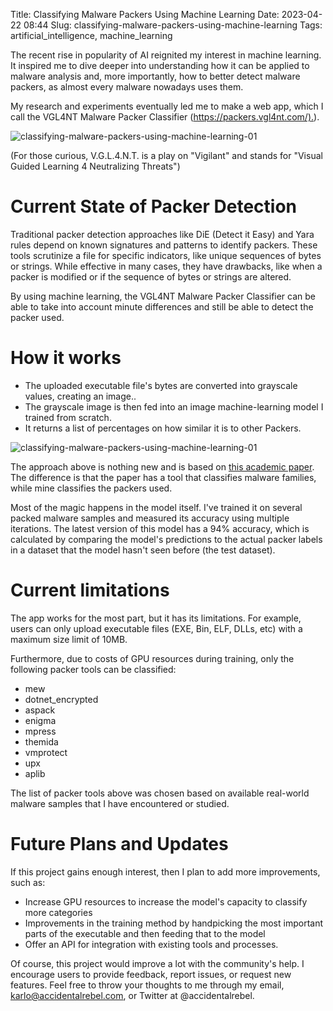 Title: Classifying Malware Packers Using Machine Learning
Date: 2023-04-22 08:44
Slug: classifying-malware-packers-using-machine-learning
Tags: artificial_intelligence, machine_learning

The recent rise in popularity of AI reignited my interest in machine learning. It inspired me to dive deeper into understanding how it can be applied to malware analysis and, more importantly, how to better detect malware packers, as almost every malware nowadays uses them.

My research and experiments eventually led me to make a web app, which I call the VGL4NT Malware Packer Classifier (<https://packers.vgl4nt.com/).>).

![classifying-malware-packers-using-machine-learning-01]({attach}/images/classifying-malware-packers-using-machine-learning-01.png)

(For those curious, V.G.L.4.N.T. is a play on "Vigilant" and stands for "Visual Guided Learning 4 Neutralizing Threats")

# Current State of Packer Detection
 
Traditional packer detection approaches like DiE (Detect it Easy) and Yara rules depend on known signatures and patterns to identify packers. These tools scrutinize a file for specific indicators, like unique sequences of bytes or strings. While effective in many cases, they have drawbacks, like when a packer is modified or if the sequence of bytes or strings are altered.

By using machine learning, the VGL4NT Malware Packer Classifier can be able to take into account minute differences and still be able to detect the packer used.

# How it works

- The uploaded executable file's bytes are converted into grayscale values, creating an image..
- The grayscale image is then fed into an image machine-learning model I trained from scratch.
- It returns a list of percentages on how similar it is to other Packers.

![classifying-malware-packers-using-machine-learning-01]({attach}/images/classifying-malware-packers-using-machine-learning-02.png)

The approach above is nothing new and is based on [this academic paper](https://ieeexplore.ieee.org/abstract/document/8328749). The difference is that the paper has a tool that classifies malware families, while mine classifies the packers used.

Most of the magic happens in the model itself. I've trained it on several packed malware samples and measured its accuracy using multiple iterations. The latest version of this model has a 94% accuracy, which is calculated by comparing the model's predictions to the actual packer labels in a dataset that the model hasn't seen before (the test dataset).

# Current limitations

The app works for the most part, but it has its limitations. For example, users can only upload executable files (EXE, Bin, ELF, DLLs, etc) with a maximum size limit of 10MB. 

Furthermore, due to costs of GPU resources during training, only the following packer tools can be classified:

- mew
- dotnet_encrypted
- aspack
- enigma
- mpress
- themida
- vmprotect
- upx
- aplib

The list of packer tools above was chosen based on available real-world malware samples that I have encountered or studied.

# Future Plans and Updates

If this project gains enough interest, then I plan to add more improvements, such as:

- Increase GPU resources to increase the model's capacity to classify more categories
- Improvements in the training method by handpicking the most important parts of the executable and then feeding that to the model
- Offer an API for integration with existing tools and processes.

Of course, this project would improve a lot with the community's help. I encourage users to provide feedback, report issues, or request new features. Feel free to throw your thoughts to me through my email, karlo@accidentalrebel.com, or Twitter at @accidentalrebel.
